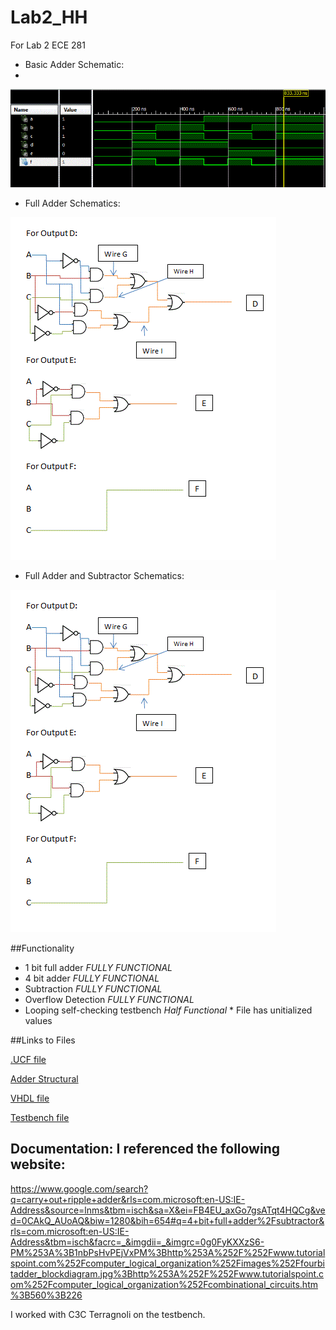 Lab2_HH
=======

For Lab 2 ECE 281

* Basic Adder Schematic: 
* 
![Hello](https://github.com/vipersfly23/Lab1_HH/blob/master/Sim_Screen_Shot.GIF?raw=true "Basic Adder Schematics")

* Full Adder Schematics: 

![alt text](https://github.com/vipersfly23/Lab1_HH/blob/master/Schematic.GIF?raw=true "Full Adder/Subtractor Schematics")

* Full Adder and Subtractor Schematics: 

![alt text](https://github.com/vipersfly23/Lab1_HH/blob/master/Schematic.GIF?raw=true "Full Adder/Subtractor Schematics")



##Functionality
* 1 bit full adder *FULLY FUNCTIONAL*
* 4 bit adder *FULLY FUNCTIONAL*
* Subtraction *FULLY FUNCTIONAL*
* Overflow Detection *FULLY FUNCTIONAL*
* Looping self-checking testbench *Half Functional*
      * File has unitialized values
  
##Links to Files

[.UCF file](https://github.com/vipersfly23/Lab2/blob/master/four_bit_adder.ucf)

[Adder Structural](https://github.com/vipersfly23/Lab2/blob/master/Her_full_adder.vhd)

[VHDL file](https://github.com/vipersfly23/Lab2/blob/master/Lab2Her.vhd)

[Testbench file](https://github.com/vipersfly23/Lab2/blob/master/Her_Testbench.vhd)




## Documentation: I referenced the following website: 

https://www.google.com/search?q=carry+out+ripple+adder&rls=com.microsoft:en-US:IE-Address&source=lnms&tbm=isch&sa=X&ei=FB4EU_axGo7gsATqt4HQCg&ved=0CAkQ_AUoAQ&biw=1280&bih=654#q=4+bit+full+adder%2Fsubtractor&rls=com.microsoft:en-US:IE-Address&tbm=isch&facrc=_&imgdii=_&imgrc=0g0FyKXXzS6-PM%253A%3B1nbPsHvPEjVxPM%3Bhttp%253A%252F%252Fwww.tutorialspoint.com%252Fcomputer_logical_organization%252Fimages%252Ffourbitadder_blockdiagram.jpg%3Bhttp%253A%252F%252Fwww.tutorialspoint.com%252Fcomputer_logical_organization%252Fcombinational_circuits.htm%3B560%3B226

I worked with C3C Terragnoli on the testbench.




